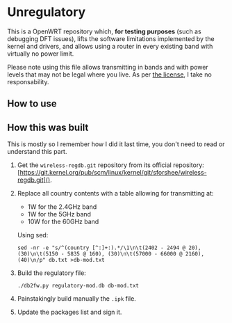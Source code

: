 Unregulatory
============

This is a OpenWRT repository which, **for testing purposes** (such as debugging DFT issues), lifts the software limitations implemented by the kernel and drivers, and allows using a router in every existing band with virtually no power limit.

Please note using this file allows transmitting in bands and with power levels that may not be legal where you live. As per [the license](/#license), I take no responsability.

How to use
----------



How this was built
------------------

This is mostly so I remember how I did it last time, you don't need to read or understand this part.

1. Get the `wireless-regdb.git` repository from its official repository: [https://git.kernel.org/pub/scm/linux/kernel/git/sforshee/wireless-regdb.git]().

2. Replace all country contents with a table allowing for transmitting at:
	* 1W for the 2.4GHz band
	* 1W for the 5GHz band
	* 10W for the 60GHz band

	Using sed:
	```
	sed -nr -e "s/^(country [^:]+:).*/\1\n\t(2402 - 2494 @ 20), (30)\n\t(5150 - 5835 @ 160), (30)\n\t(57000 - 66000 @ 2160), (40)\n/p" db.txt >db-mod.txt
	```

3. Build the regulatory file:

	```
	./db2fw.py regulatory-mod.db db-mod.txt
	```

4. Painstakingly build manually the `.ipk` file.
5. Update the packages list and sign it.
